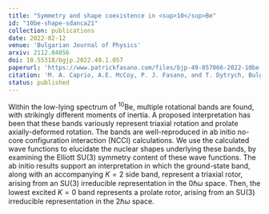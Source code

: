 ```yaml
---
title: "Symmetry and shape coexistence in <sup>10</sup>Be"
id: "10be-shape-sdanca21"
collection: publications
date: 2022-02-12
venue: 'Bulgarian Journal of Physics'
arxiv: 2112.04056
doi: 10.55318/bgjp.2022.49.1.057
paperurl: 'https://www.patrickfasano.com/files/bjp-49-057066-2022-10be-shape-sdanca21_PREPRINT.pdf'
citation: 'M. A. Caprio, A.E. McCoy, P. J. Fasano, and T. Dytrych, Bulg. J. Phys. 49, 057066 (2022)'
status: published
---
```

Within the low-lying spectrum of <sup>10</sup>Be, multiple rotational bands
are found, with strikingly different moments of inertia. A proposed
interpretation has been that these bands variously represent triaxial rotation
and prolate axially-deformed rotation. The bands are well-reproduced in ab
initio no-core configuration interaction (NCCI) calculations. We use the
calculated wave functions to elucidate the nuclear shapes underlying these
bands, by examining the Elliott $\mathrm{SU}(3)$ symmetry content of these wave functions.
The ab initio results support an interpretation in which the ground-state band,
along with an accompanying $K=2$ side band, represent a triaxial rotor, arising
from an $\mathrm{SU}(3)$ irreducible representation in the $0\hbar\omega$ space. Then, the
lowest excited $K=0$ band represents a prolate rotor, arising from an $\mathrm{SU}(3)$
irreducible representation in the $2\hbar\omega$ space.
